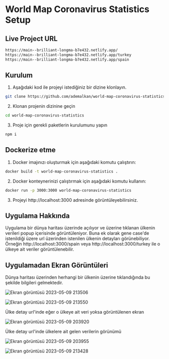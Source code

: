 # World Map Coronavirus Statistics Setup

## Live Project URL

```bash
https://main--brilliant-longma-b7e432.netlify.app/
https://main--brilliant-longma-b7e432.netlify.app/turkey
https://main--brilliant-longma-b7e432.netlify.app/spain
```



## Kurulum

1. Aşağıdaki kod ile projeyi istediğiniz bir dizine klonlayın.
```bash
git clone https://github.com/ademalkan/world-map-coronavirus-statistics.git
```

2. Klonan projenin dizinine geçin
```bash
cd world-map-coronavirus-statistics
```

3. Proje için gerekli paketlerin kurulumunu yapın
```bash
npm i
```



## Dockerize etme

1. Docker imajınızı oluşturmak için aşağıdaki komutu çalıştırın: 
```bash
docker build -t world-map-coronavirus-statistics .
```

2. Docker konteynerinizi çalıştırmak için aşağıdaki komutu kullanın:

```bash
docker run -p 3000:3000 world-map-coronavirus-statistics
```

3. Projeyi http://localhost:3000 adresinde görüntüleyebilirsiniz.


## Uygulama Hakkında

Uygulama bir dünya haritası üzerinde açılıyor ve üzerine tıklanan ülkenin verileri popup içerisinde görüntüleniyor. Buna ek olarak gene case'de istenildiği üzere url üzerinden istenilen ülkenin detayları görünebiliyor. Örneğin  http://localhost:3000/spain veya  http://localhost:3000/turkey ile o ülkeye ait veriler görüntülenebilir.


## Uygulamadan Ekran Görüntüleri

Dünya haritası üzerinden herhangi bir ülkenin üzerine tıklandığında bu şekilde bilgileri gelmektedir.

![Ekran görüntüsü 2023-05-09 213506](https://github.com/ademalkan/world-map-coronavirus-statistics/assets/43451577/b1bff811-e1ce-4607-9987-6c6ad316d35f)

![Ekran görüntüsü 2023-05-09 213550](https://github.com/ademalkan/world-map-coronavirus-statistics/assets/43451577/a1998b84-d74e-47d5-b84c-699897ad8d60)


Ülke detay url'inde eğer o ülkeye ait veri yoksa görüntülenen ekran 

![Ekran görüntüsü 2023-05-09 203920](https://github.com/ademalkan/world-map-coronavirus-statistics/assets/43451577/879fa3a8-343c-4a8c-8317-f7395a61c1d6)

Ülke detay url'inde ülkelere ait gelen verilerin görünümü

![Ekran görüntüsü 2023-05-09 203955](https://github.com/ademalkan/world-map-coronavirus-statistics/assets/43451577/7799d07c-8206-4140-a085-0264b5dbf196)

![Ekran görüntüsü 2023-05-09 213428](https://github.com/ademalkan/world-map-coronavirus-statistics/assets/43451577/b57e76b4-7ed0-48d8-8f7a-5c40861dbf5b)

